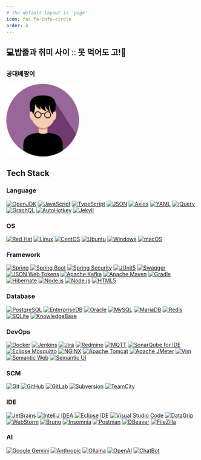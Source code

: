 ```yaml
---
# the default layout is 'page'
icon: fas fa-info-circle
order: 4
---
```


## 💻밥줄과 취미 사이 ːː 못 먹어도 고!🎸

### 공대베짱이

<a href="https://raw.githubusercontent.com/dejavuhyo/dejavuhyo.github.io/master/assets/img/favicons/android-chrome-192x192.png" title="me"><img src="https://raw.githubusercontent.com/dejavuhyo/dejavuhyo.github.io/master/assets/img/favicons/android-chrome-192x192.png" alt="공대베짱이" /></a>

## Tech Stack

### Language

<a href="https://img.shields.io/badge/OpenJDK-000000?style=for-the-badge&logo=openjdk&logoColor=white" title="OpenJDK"><img src="https://img.shields.io/badge/OpenJDK-000000?style=for-the-badge&logo=openjdk&logoColor=white" alt="OpenJDK" /></a>
<a href="https://img.shields.io/badge/JavaScript-F7DF1E?style=for-the-badge&logo=javascript&logoColor=black" title="JavaScript"><img src="https://img.shields.io/badge/JavaScript-F7DF1E?style=for-the-badge&logo=javascript&logoColor=black" alt="JavaScript" /></a>
<a href="https://img.shields.io/badge/TypeScript-3178C6?style=for-the-badge&logo=typescript&logoColor=white" title="TypeScript"><img src="https://img.shields.io/badge/TypeScript-3178C6?style=for-the-badge&logo=typescript&logoColor=white" alt="TypeScript" /></a>
<a href="https://img.shields.io/badge/JSON-000000?style=for-the-badge&logo=json&logoColor=white" title="JSON"><img src="https://img.shields.io/badge/JSON-000000?style=for-the-badge&logo=json&logoColor=white" alt="JSON" /></a>
<a href="https://img.shields.io/badge/Axios-5A29E4?style=for-the-badge&logo=axios&logoColor=white" title="Axios"><img src="https://img.shields.io/badge/Axios-5A29E4?style=for-the-badge&logo=axios&logoColor=white" alt="Axios" /></a>
<a href="https://img.shields.io/badge/YAML-CB171E?style=for-the-badge&logo=yaml&logoColor=white" title="YAML"><img src="https://img.shields.io/badge/YAML-CB171E?style=for-the-badge&logo=yaml&logoColor=white" alt="YAML" /></a>
<a href="https://img.shields.io/badge/jQuery-0769AD?style=for-the-badge&logo=jquery&logoColor=white" title="jQuery"><img src="https://img.shields.io/badge/jQuery-0769AD?style=for-the-badge&logo=jquery&logoColor=white" alt="jQuery" /></a>
<a href="https://img.shields.io/badge/GraphQL-E10098?style=for-the-badge&logo=graphql&logoColor=white" title="GraphQL"><img src="https://img.shields.io/badge/GraphQL-E10098?style=for-the-badge&logo=graphql&logoColor=white" alt="GraphQL" /></a>
<a href="https://img.shields.io/badge/AutoHotkey-334455?style=for-the-badge&logo=autohotkey&logoColor=white" title="AutoHotkey"><img src="https://img.shields.io/badge/AutoHotkey-334455?style=for-the-badge&logo=autohotkey&logoColor=white" alt="AutoHotkey" /></a>
<a href="https://img.shields.io/badge/Jekyll-CC0000?style=for-the-badge&logo=jekyll&logoColor=white" title="Jekyll"><img src="https://img.shields.io/badge/Jekyll-CC0000?style=for-the-badge&logo=jekyll&logoColor=white" alt="Jekyll" /></a>

### OS

<a href="https://img.shields.io/badge/Red%20Hat-EE0000?style=for-the-badge&logo=redhat&logoColor=white" title="Red Hat"><img src="https://img.shields.io/badge/Red%20Hat-EE0000?style=for-the-badge&logo=redhat&logoColor=white" alt="Red Hat" /></a>
<a href="https://img.shields.io/badge/Linux-FCC624?style=for-the-badge&logo=linux&logoColor=black" title="Linux"><img src="https://img.shields.io/badge/Linux-FCC624?style=for-the-badge&logo=linux&logoColor=black" alt="Linux" /></a>
<a href="https://img.shields.io/badge/CentOS-262577?style=for-the-badge&logo=centos&logoColor=white" title="CentOS"><img src="https://img.shields.io/badge/CentOS-262577?style=for-the-badge&logo=centos&logoColor=white" alt="CentOS" /></a>
<a href="https://img.shields.io/badge/Ubuntu-E95420?style=for-the-badge&logo=ubuntu&logoColor=white" title="Ubuntu"><img src="https://img.shields.io/badge/Ubuntu-E95420?style=for-the-badge&logo=ubuntu&logoColor=white" alt="Ubuntu" /></a>
<a href="https://img.shields.io/badge/Windows-0078D6?style=for-the-badge&logo=windows&logoColor=white" title="Windows"><img src="https://img.shields.io/badge/Windows-0078D6?style=for-the-badge&logo=windows&logoColor=white" alt="Windows" /></a>
<a href="https://img.shields.io/badge/macOS-000000?style=for-the-badge&logo=macos&logoColor=white" title="macOS"><img src="https://img.shields.io/badge/macOS-000000?style=for-the-badge&logo=macos&logoColor=white" alt="macOS" /></a>

### Framework

<a href="https://img.shields.io/badge/Spring-6DB33F?style=for-the-badge&logo=spring&logoColor=white" title="Spring"><img src="https://img.shields.io/badge/Spring-6DB33F?style=for-the-badge&logo=spring&logoColor=white" alt="Spring" /></a>
<a href="https://img.shields.io/badge/Spring%20Boot-6DB33F?style=for-the-badge&logo=springboot&logoColor=white" title="Spring Boot"><img src="https://img.shields.io/badge/Spring%20Boot-6DB33F?style=for-the-badge&logo=springboot&logoColor=white" alt="Spring Boot" /></a>
<a href="https://img.shields.io/badge/Spring%20Security-6DB33F?style=for-the-badge&logo=springsecurity&logoColor=white" title="Spring Security"><img src="https://img.shields.io/badge/Spring%20Security-6DB33F?style=for-the-badge&logo=springsecurity&logoColor=white" alt="Spring Security" /></a>
<a href="https://img.shields.io/badge/JUnit5-25A162?style=for-the-badge&logo=junit5&logoColor=white" title="JUnit5"><img src="https://img.shields.io/badge/JUnit5-25A162?style=for-the-badge&logo=junit5&logoColor=white" alt="JUnit5" /></a>
<a href="https://img.shields.io/badge/Swagger-85EA2D?style=for-the-badge&logo=swagger&logoColor=black" title="Swagger"><img src="https://img.shields.io/badge/Swagger-85EA2D?style=for-the-badge&logo=swagger&logoColor=black" alt="Swagger" /></a>
<a href="https://img.shields.io/badge/JSON%20Web%20Tokens-000000?style=for-the-badge&logo=jsonwebtokens&logoColor=white" title="JSON Web Tokens"><img src="https://img.shields.io/badge/JSON%20Web%20Tokens-000000?style=for-the-badge&logo=jsonwebtokens&logoColor=white" alt="JSON Web Tokens" /></a>
<a href="https://img.shields.io/badge/Apache%20Kafka-231F20?style=for-the-badge&logo=apache-kafka&logoColor=white" title="Apache Kafka"><img src="https://img.shields.io/badge/Apache%20Kafka-231F20?style=for-the-badge&logo=apache-kafka&logoColor=white" alt="Apache Kafka" /></a>
<a href="https://img.shields.io/badge/Apache%20Maven-C71A36?style=for-the-badge&logo=apachemaven&logoColor=white" title="Apache Maven"><img src="https://img.shields.io/badge/Apache%20Maven-C71A36?style=for-the-badge&logo=apachemaven&logoColor=white" alt="Apache Maven" /></a>
<a href="https://img.shields.io/badge/Gradle-02303A?style=for-the-badge&logo=gradle&logoColor=white" title="Gradle"><img src="https://img.shields.io/badge/Gradle-02303A?style=for-the-badge&logo=gradle&logoColor=white" alt="Gradle" /></a>
<a href="https://img.shields.io/badge/Hibernate-59666C?style=for-the-badge&logo=hibernate&logoColor=white" title="Hibernate"><img src="https://img.shields.io/badge/Hibernate-59666C?style=for-the-badge&logo=hibernate&logoColor=white" alt="Hibernate" /></a>
<a href="https://img.shields.io/badge/Node.js-5FA04E?style=for-the-badge&logo=nodedotjs&logoColor=white" title="Node.js"><img src="https://img.shields.io/badge/Node.js-5FA04E?style=for-the-badge&logo=nodedotjs&logoColor=white" alt="Node.js" /></a>
<a href="https://img.shields.io/badge/Vue.js-4FC08D?style=for-the-badge&logo=vuedotjs&logoColor=white" title="Vue.js"><img src="https://img.shields.io/badge/Vue.js-4FC08D?style=for-the-badge&logo=vuedotjs&logoColor=white" alt="Node.js" /></a>
<a href="https://img.shields.io/badge/HTML5-E34F26?style=for-the-badge&logo=html5&logoColor=white" title="HTML5"><img src="https://img.shields.io/badge/HTML5-E34F26?style=for-the-badge&logo=html5&logoColor=white" alt="HTML5" /></a>

### Database

<a href="https://img.shields.io/badge/PostgreSQL-4169E1?style=for-the-badge&logo=postgresql&logoColor=white" title="PostgreSQL"><img src="https://img.shields.io/badge/PostgreSQL-4169E1?style=for-the-badge&logo=postgresql&logoColor=white" alt="PostgreSQL" /></a>
<a href="https://img.shields.io/badge/EnterpriseDB-FF3E00?style=for-the-badge&logo=enterprisedb&logoColor=white" title="EnterpriseDB"><img src="https://img.shields.io/badge/EnterpriseDB-FF3E00?style=for-the-badge&logo=enterprisedb&logoColor=white" alt="EnterpriseDB" /></a>
<a href="https://img.shields.io/badge/Oracle-F80000?style=for-the-badge&logo=oracle&logoColor=white" title="Oracle"><img src="https://img.shields.io/badge/Oracle-F80000?style=for-the-badge&logo=oracle&logoColor=white" alt="Oracle" /></a>
<a href="https://img.shields.io/badge/MySQL-4479A1?style=for-the-badge&logo=mysql&logoColor=white" title="MySQL"><img src="https://img.shields.io/badge/MySQL-005C84?style=for-the-badge&logo=mysql&logoColor=white" alt="MySQL" /></a>
<a href="https://img.shields.io/badge/MariaDB-003545?style=for-the-badge&logo=mariadb&logoColor=white" title="MariaDB"><img src="https://img.shields.io/badge/MariaDB-003545?style=for-the-badge&logo=mariadb&logoColor=white" alt="MariaDB" /></a>
<a href="https://img.shields.io/badge/Redis-FF4438?style=for-the-badge&logo=redis&logoColor=white" title="Redis"><img src="https://img.shields.io/badge/Redis-FF4438?style=for-the-badge&logo=redis&logoColor=white" alt="Redis" /></a>
<a href="https://img.shields.io/badge/SQLite-003B57?style=for-the-badge&logo=sqlite&logoColor=white" title="SQLite"><img src="https://img.shields.io/badge/SQLite-003B57?style=for-the-badge&logo=sqlite&logoColor=white" alt="SQLite" /></a>
<a href="https://img.shields.io/badge/KnowledgeBase-3E8DCC?style=for-the-badge&logo=knowledgebase&logoColor=white" title="KnowledgeBase"><img src="https://img.shields.io/badge/KnowledgeBase-3E8DCC?style=for-the-badge&logo=knowledgebase&logoColor=white" alt="KnowledgeBase" /></a>

### DevOps

<a href="https://img.shields.io/badge/Docker-2496ED?style=for-the-badge&logo=docker&logoColor=white" title="Docker"><img src="https://img.shields.io/badge/Docker-2496ED?style=for-the-badge&logo=docker&logoColor=white" alt="Docker" /></a>
<a href="https://img.shields.io/badge/Jenkins-D24939?style=for-the-badge&logo=jenkins&logoColor=white" title="Jenkins"><img src="https://img.shields.io/badge/Jenkins-D24939?style=for-the-badge&logo=jenkins&logoColor=white" alt="Jenkins" /></a>
<a href="https://img.shields.io/badge/Jira-0052CC?style=for-the-badge&logo=jira&logoColor=white" title="Jira"><img src="https://img.shields.io/badge/Jira-0052CC?style=for-the-badge&logo=jira&logoColor=white" alt="Jira" /></a>
<a href="https://img.shields.io/badge/Redmine-B32024?style=for-the-badge&logo=redmine&logoColor=white" title="Redmine"><img src="https://img.shields.io/badge/Redmine-B32024?style=for-the-badge&logo=redmine&logoColor=white" alt="Redmine" /></a>
<a href="https://img.shields.io/badge/MQTT-660066?style=for-the-badge&logo=mqtt&logoColor=white" title="MQTT"><img src="https://img.shields.io/badge/MQTT-660066?style=for-the-badge&logo=mqtt&logoColor=white" alt="MQTT" /></a>
<a href="https://img.shields.io/badge/SonarQube%20for%20IDE-126ED3?style=for-the-badge&logo=sonarqubeforide&logoColor=white" title="SonarQube for IDE"><img src="https://img.shields.io/badge/SonarQube%20for%20IDE-126ED3?style=for-the-badge&logo=sonarqubeforide&logoColor=white" alt="SonarQube for IDE" /></a>
<a href="https://img.shields.io/badge/Eclipse%20Mosquitto-3C5280?style=for-the-badge&logo=eclipsemosquitto&logoColor=white" title="Eclipse Mosquitto"><img src="https://img.shields.io/badge/Eclipse%20Mosquitto-3C5280?style=for-the-badge&logo=eclipsemosquitto&logoColor=white" alt="Eclipse Mosquitto" /></a>
<a href="https://img.shields.io/badge/NGINX-009639?style=for-the-badge&logo=nginx&logoColor=white" title="NGINX"><img src="https://img.shields.io/badge/NGINX-009639?style=for-the-badge&logo=nginx&logoColor=white" alt="NGINX" /></a>
<a href="https://img.shields.io/badge/Apache%20Tomcat-F8DC75?style=for-the-badge&logo=apachetomcat&logoColor=black" title="Apache Tomcat"><img src="https://img.shields.io/badge/Apache%20Tomcat-F8DC75?style=for-the-badge&logo=apachetomcat&logoColor=black" alt="Apache Tomcat" /></a>
<a href="https://img.shields.io/badge/Apache%20JMeter-D22128?style=for-the-badge&logo=apachejmeter&logoColor=white" title="Apache JMeter"><img src="https://img.shields.io/badge/Apache%20JMeter-D22128?style=for-the-badge&logo=apachejmeter&logoColor=white" alt="Apache JMeter" /></a>
<a href="https://img.shields.io/badge/Vim-019733?style=for-the-badge&logo=vim&logoColor=white" title="Vim"><img src="https://img.shields.io/badge/Vim-019733?style=for-the-badge&logo=vim&logoColor=white" alt="Vim" /></a>
<a href="https://img.shields.io/badge/Semantic%20Web-005A9C?style=for-the-badge&logo=semanticweb&logoColor=white" title="Semantic Web"><img src="https://img.shields.io/badge/Semantic%20Web-005A9C?style=for-the-badge&logo=semanticweb&logoColor=white" alt="Semantic Web" /></a>
<a href="https://img.shields.io/badge/Semantic%20UI-00B5AD?style=for-the-badge&logo=semanticui&logoColor=white" title="Semantic UI"><img src="https://img.shields.io/badge/Semantic%20UI-00B5AD?style=for-the-badge&logo=semanticui&logoColor=white" alt="Semantic UI" /></a>

### SCM

<a href="https://img.shields.io/badge/Git-F05032?style=for-the-badge&logo=git&logoColor=white" title="Git"><img src="https://img.shields.io/badge/Git-F05032?style=for-the-badge&logo=git&logoColor=white" alt="Git" /></a>
<a href="https://img.shields.io/badge/GitHub-181717?style=for-the-badge&logo=github&logoColor=white" title="GitHub"><img src="https://img.shields.io/badge/GitHub-181717?style=for-the-badge&logo=github&logoColor=white" alt="GitHub" /></a>
<a href="https://img.shields.io/badge/GitLab-FC6D26?style=for-the-badge&logo=gitlab&logoColor=white" title="GitLab"><img src="https://img.shields.io/badge/GitLab-FC6D26?style=for-the-badge&logo=gitlab&logoColor=white" alt="GitLab" /></a>
<a href="https://img.shields.io/badge/Subversion-809CC9?style=for-the-badge&logo=subversion&logoColor=white" title="Subversion"><img src="https://img.shields.io/badge/Subversion-809CC9?style=for-the-badge&logo=subversion&logoColor=white" alt="Subversion" /></a>
<a href="https://img.shields.io/badge/TeamCity-000000?style=for-the-badge&logo=teamcity&logoColor=white" title="TeamCity"><img src="https://img.shields.io/badge/TeamCity-000000?style=for-the-badge&logo=teamcity&logoColor=white" alt="TeamCity" /></a>

### IDE

<a href="https://img.shields.io/badge/JetBrains-000000?style=for-the-badge&logo=jetbrains&logoColor=white" title="JetBrains"><img src="https://img.shields.io/badge/JetBrains-000000?style=for-the-badge&logo=jetbrains&logoColor=white" alt="JetBrains" /></a>
<a href="https://img.shields.io/badge/IntelliJ%20IDEA-000000?style=for-the-badge&logo=intellijidea&logoColor=white" title="IntelliJ IDEA"><img src="https://img.shields.io/badge/IntelliJ%20IDEA-000000?style=for-the-badge&logo=intellijidea&logoColor=white" alt="IntelliJ IDEA" /></a>
<a href="https://img.shields.io/badge/Eclipse%20IDE-2C2255?style=for-the-badge&logo=eclipseide&logoColor=white" title="Eclipse IDE"><img src="https://img.shields.io/badge/Eclipse%20IDE-2C2255?style=for-the-badge&logo=eclipseide&logoColor=white" alt="Eclipse IDE" /></a>
<a href="https://img.shields.io/badge/Visual%20Studio%20Code-007ACC?style=for-the-badge&logo=visualstudiocode&logoColor=white" title="Visual Studio Code"><img src="https://img.shields.io/badge/Visual%20Studio%20Code-007ACC?style=for-the-badge&logo=visualstudiocode&logoColor=white" alt="Visual Studio Code" /></a>
<a href="https://img.shields.io/badge/DataGrip-000000?style=for-the-badge&logo=datagrip&logoColor=white" title="DataGrip"><img src="https://img.shields.io/badge/DataGrip-000000?style=for-the-badge&logo=datagrip&logoColor=white" alt="DataGrip" /></a>
<a href="https://img.shields.io/badge/WebStorm-000000?style=for-the-badge&logo=webstorm&logoColor=white" title="WebStorm"><img src="https://img.shields.io/badge/WebStorm-000000?style=for-the-badge&logo=webstorm&logoColor=white" alt="WebStorm" /></a>
<a href="https://img.shields.io/badge/Bruno-F4AA41?style=for-the-badge&logo=bruno&logoColor=black" title="Bruno"><img src="https://img.shields.io/badge/Bruno-F4AA41?style=for-the-badge&logo=bruno&logoColor=black" alt="Bruno" /></a>
<a href="https://img.shields.io/badge/Insomnia-4000BF?style=for-the-badge&logo=insomnia&logoColor=white" title="Insomnia"><img src="https://img.shields.io/badge/Insomnia-4000BF?style=for-the-badge&logo=insomnia&logoColor=white" alt="Insomnia" /></a>
<a href="https://img.shields.io/badge/Postman-FF6C37?style=for-the-badge&logo=postman&logoColor=white" title="Postman"><img src="https://img.shields.io/badge/Postman-FF6C37?style=for-the-badge&logo=postman&logoColor=white" alt="Postman" /></a>
<a href="https://img.shields.io/badge/DBeaver-382923?style=for-the-badge&logo=dbeaver&logoColor=white" title="DBeaver"><img src="https://img.shields.io/badge/DBeaver-382923?style=for-the-badge&logo=dbeaver&logoColor=white" alt="DBeaver" /></a>
<a href="https://img.shields.io/badge/FileZilla-BF0000?style=for-the-badge&logo=filezilla&logoColor=white" title="FileZilla"><img src="https://img.shields.io/badge/FileZilla-BF0000?style=for-the-badge&logo=filezilla&logoColor=white" alt="FileZilla" /></a>

### AI
<a href="https://img.shields.io/badge/Google%20Gemini-8E75B2?style=for-the-badge&logo=googlegemini&logoColor=white" title="Google Gemini"><img src="https://img.shields.io/badge/Google%20Gemini-8E75B2?style=for-the-badge&logo=googlegemini&logoColor=white" alt="Google Gemini" /></a>
<a href="https://img.shields.io/badge/Anthropic-191919?style=for-the-badge&logo=anthropic&logoColor=white" title="Anthropic"><img src="https://img.shields.io/badge/Anthropic-191919?style=for-the-badge&logo=anthropic&logoColor=white" alt="Anthropic" /></a>
<a href="https://img.shields.io/badge/Ollama-000000?style=for-the-badge&logo=ollama&logoColor=white" title="Ollama"><img src="https://img.shields.io/badge/Ollama-000000?style=for-the-badge&logo=ollama&logoColor=white" alt="Ollama" /></a>
<a href="https://img.shields.io/badge/OpenAI-412991?style=for-the-badge&logo=openai&logoColor=white" title="OpenAI"><img src="https://img.shields.io/badge/OpenAI-412991?style=for-the-badge&logo=openai&logoColor=white" alt="OpenAI" /></a>
<a href="https://img.shields.io/badge/ChatBot-0066FF?style=for-the-badge&logo=chatbot&logoColor=white" title="ChatBot"><img src="https://img.shields.io/badge/ChatBot-0066FF?style=for-the-badge&logo=chatbot&logoColor=white" alt="ChatBot" /></a>
